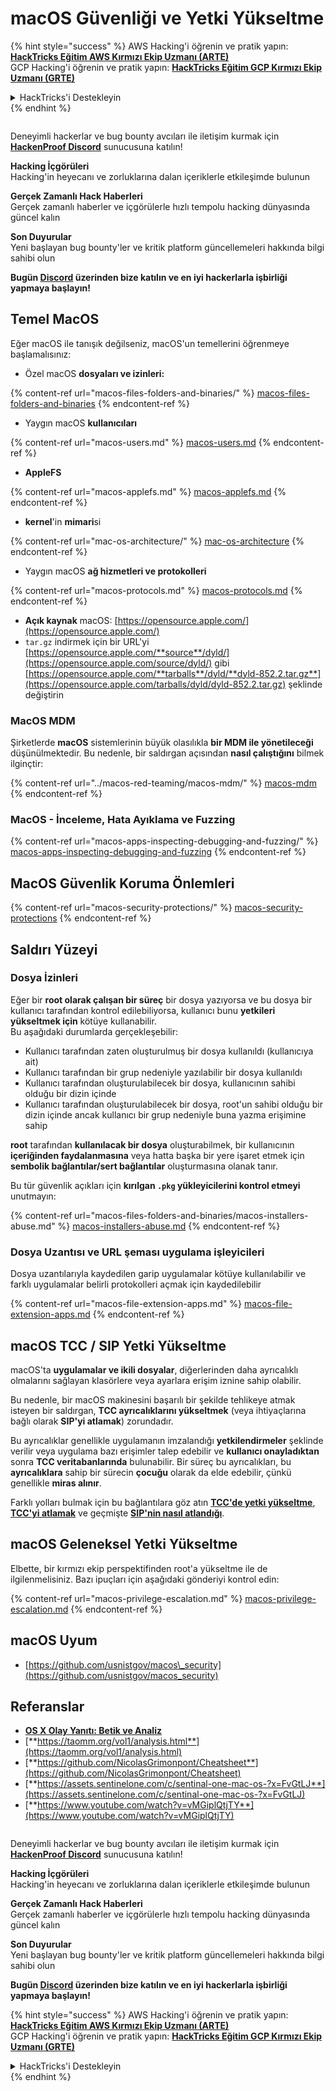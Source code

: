 # macOS Güvenliği ve Yetki Yükseltme

{% hint style="success" %}
AWS Hacking'i öğrenin ve pratik yapın:<img src="../../.gitbook/assets/arte.png" alt="" data-size="line">[**HackTricks Eğitim AWS Kırmızı Ekip Uzmanı (ARTE)**](https://training.hacktricks.xyz/courses/arte)<img src="../../.gitbook/assets/arte.png" alt="" data-size="line">\
GCP Hacking'i öğrenin ve pratik yapın: <img src="../../.gitbook/assets/grte.png" alt="" data-size="line">[**HackTricks Eğitim GCP Kırmızı Ekip Uzmanı (GRTE)**<img src="../../.gitbook/assets/grte.png" alt="" data-size="line">](https://training.hacktricks.xyz/courses/grte)

<details>

<summary>HackTricks'i Destekleyin</summary>

* [**abonelik planlarını**](https://github.com/sponsors/carlospolop) kontrol edin!
* **💬 [**Discord grubuna**](https://discord.gg/hRep4RUj7f) veya [**telegram grubuna**](https://t.me/peass) katılın ya da **Twitter'da** 🐦 [**@hacktricks\_live**](https://twitter.com/hacktricks_live)**'i takip edin.**
* **Hacking ipuçlarını paylaşmak için** [**HackTricks**](https://github.com/carlospolop/hacktricks) ve [**HackTricks Cloud**](https://github.com/carlospolop/hacktricks-cloud) github reposuna PR gönderin.

</details>
{% endhint %}

<figure><img src="../../.gitbook/assets/image (3).png" alt=""><figcaption></figcaption></figure>

Deneyimli hackerlar ve bug bounty avcıları ile iletişim kurmak için [**HackenProof Discord**](https://discord.com/invite/N3FrSbmwdy) sunucusuna katılın!

**Hacking İçgörüleri**\
Hacking'in heyecanı ve zorluklarına dalan içeriklerle etkileşimde bulunun

**Gerçek Zamanlı Hack Haberleri**\
Gerçek zamanlı haberler ve içgörülerle hızlı tempolu hacking dünyasında güncel kalın

**Son Duyurular**\
Yeni başlayan bug bounty'ler ve kritik platform güncellemeleri hakkında bilgi sahibi olun

**Bugün [**Discord**](https://discord.com/invite/N3FrSbmwdy) üzerinden bize katılın ve en iyi hackerlarla işbirliği yapmaya başlayın!**

## Temel MacOS

Eğer macOS ile tanışık değilseniz, macOS'un temellerini öğrenmeye başlamalısınız:

* Özel macOS **dosyaları ve izinleri:**

{% content-ref url="macos-files-folders-and-binaries/" %}
[macos-files-folders-and-binaries](macos-files-folders-and-binaries/)
{% endcontent-ref %}

* Yaygın macOS **kullanıcıları**

{% content-ref url="macos-users.md" %}
[macos-users.md](macos-users.md)
{% endcontent-ref %}

* **AppleFS**

{% content-ref url="macos-applefs.md" %}
[macos-applefs.md](macos-applefs.md)
{% endcontent-ref %}

* **kernel**'in **mimari**si

{% content-ref url="mac-os-architecture/" %}
[mac-os-architecture](mac-os-architecture/)
{% endcontent-ref %}

* Yaygın macOS **ağ hizmetleri ve protokolleri**

{% content-ref url="macos-protocols.md" %}
[macos-protocols.md](macos-protocols.md)
{% endcontent-ref %}

* **Açık kaynak** macOS: [https://opensource.apple.com/](https://opensource.apple.com/)
* `tar.gz` indirmek için bir URL'yi [https://opensource.apple.com/**source**/dyld/](https://opensource.apple.com/source/dyld/) gibi [https://opensource.apple.com/**tarballs**/dyld/**dyld-852.2.tar.gz**](https://opensource.apple.com/tarballs/dyld/dyld-852.2.tar.gz) şeklinde değiştirin

### MacOS MDM

Şirketlerde **macOS** sistemlerinin büyük olasılıkla **bir MDM ile yönetileceği** düşünülmektedir. Bu nedenle, bir saldırgan açısından **nasıl çalıştığını** bilmek ilginçtir:

{% content-ref url="../macos-red-teaming/macos-mdm/" %}
[macos-mdm](../macos-red-teaming/macos-mdm/)
{% endcontent-ref %}

### MacOS - İnceleme, Hata Ayıklama ve Fuzzing

{% content-ref url="macos-apps-inspecting-debugging-and-fuzzing/" %}
[macos-apps-inspecting-debugging-and-fuzzing](macos-apps-inspecting-debugging-and-fuzzing/)
{% endcontent-ref %}

## MacOS Güvenlik Koruma Önlemleri

{% content-ref url="macos-security-protections/" %}
[macos-security-protections](macos-security-protections/)
{% endcontent-ref %}

## Saldırı Yüzeyi

### Dosya İzinleri

Eğer bir **root olarak çalışan bir süreç** bir dosya yazıyorsa ve bu dosya bir kullanıcı tarafından kontrol edilebiliyorsa, kullanıcı bunu **yetkileri yükseltmek için** kötüye kullanabilir.\
Bu aşağıdaki durumlarda gerçekleşebilir:

* Kullanıcı tarafından zaten oluşturulmuş bir dosya kullanıldı (kullanıcıya ait)
* Kullanıcı tarafından bir grup nedeniyle yazılabilir bir dosya kullanıldı
* Kullanıcı tarafından oluşturulabilecek bir dosya, kullanıcının sahibi olduğu bir dizin içinde
* Kullanıcı tarafından oluşturulabilecek bir dosya, root'un sahibi olduğu bir dizin içinde ancak kullanıcı bir grup nedeniyle buna yazma erişimine sahip

**root** tarafından **kullanılacak bir dosya** oluşturabilmek, bir kullanıcının **içeriğinden faydalanmasına** veya hatta başka bir yere işaret etmek için **sembolik bağlantılar/sert bağlantılar** oluşturmasına olanak tanır.

Bu tür güvenlik açıkları için **kırılgan `.pkg` yükleyicilerini kontrol etmeyi** unutmayın:

{% content-ref url="macos-files-folders-and-binaries/macos-installers-abuse.md" %}
[macos-installers-abuse.md](macos-files-folders-and-binaries/macos-installers-abuse.md)
{% endcontent-ref %}

### Dosya Uzantısı ve URL şeması uygulama işleyicileri

Dosya uzantılarıyla kaydedilen garip uygulamalar kötüye kullanılabilir ve farklı uygulamalar belirli protokolleri açmak için kaydedilebilir

{% content-ref url="macos-file-extension-apps.md" %}
[macos-file-extension-apps.md](macos-file-extension-apps.md)
{% endcontent-ref %}

## macOS TCC / SIP Yetki Yükseltme

macOS'ta **uygulamalar ve ikili dosyalar**, diğerlerinden daha ayrıcalıklı olmalarını sağlayan klasörlere veya ayarlara erişim iznine sahip olabilir.

Bu nedenle, bir macOS makinesini başarılı bir şekilde tehlikeye atmak isteyen bir saldırgan, **TCC ayrıcalıklarını yükseltmek** (veya ihtiyaçlarına bağlı olarak **SIP'yi atlamak**) zorundadır.

Bu ayrıcalıklar genellikle uygulamanın imzalandığı **yetkilendirmeler** şeklinde verilir veya uygulama bazı erişimler talep edebilir ve **kullanıcı onayladıktan** sonra **TCC veritabanlarında** bulunabilir. Bir süreç bu ayrıcalıkları, bu **ayrıcalıklara** sahip bir sürecin **çocuğu** olarak da elde edebilir, çünkü genellikle **miras alınır**.

Farklı yolları bulmak için bu bağlantılara göz atın [**TCC'de yetki yükseltme**](macos-security-protections/macos-tcc/#tcc-privesc-and-bypasses), [**TCC'yi atlamak**](macos-security-protections/macos-tcc/macos-tcc-bypasses/) ve geçmişte [**SIP'nin nasıl atlandığı**](macos-security-protections/macos-sip.md#sip-bypasses).

## macOS Geleneksel Yetki Yükseltme

Elbette, bir kırmızı ekip perspektifinden root'a yükseltme ile de ilgilenmelisiniz. Bazı ipuçları için aşağıdaki gönderiyi kontrol edin:

{% content-ref url="macos-privilege-escalation.md" %}
[macos-privilege-escalation.md](macos-privilege-escalation.md)
{% endcontent-ref %}

## macOS Uyum

* [https://github.com/usnistgov/macos\_security](https://github.com/usnistgov/macos_security)

## Referanslar

* [**OS X Olay Yanıtı: Betik ve Analiz**](https://www.amazon.com/OS-Incident-Response-Scripting-Analysis-ebook/dp/B01FHOHHVS)
* [**https://taomm.org/vol1/analysis.html**](https://taomm.org/vol1/analysis.html)
* [**https://github.com/NicolasGrimonpont/Cheatsheet**](https://github.com/NicolasGrimonpont/Cheatsheet)
* [**https://assets.sentinelone.com/c/sentinal-one-mac-os-?x=FvGtLJ**](https://assets.sentinelone.com/c/sentinal-one-mac-os-?x=FvGtLJ)
* [**https://www.youtube.com/watch?v=vMGiplQtjTY**](https://www.youtube.com/watch?v=vMGiplQtjTY)

<figure><img src="../../.gitbook/assets/image (3).png" alt=""><figcaption></figcaption></figure>

Deneyimli hackerlar ve bug bounty avcıları ile iletişim kurmak için [**HackenProof Discord**](https://discord.com/invite/N3FrSbmwdy) sunucusuna katılın!

**Hacking İçgörüleri**\
Hacking'in heyecanı ve zorluklarına dalan içeriklerle etkileşimde bulunun

**Gerçek Zamanlı Hack Haberleri**\
Gerçek zamanlı haberler ve içgörülerle hızlı tempolu hacking dünyasında güncel kalın

**Son Duyurular**\
Yeni başlayan bug bounty'ler ve kritik platform güncellemeleri hakkında bilgi sahibi olun

**Bugün [**Discord**](https://discord.com/invite/N3FrSbmwdy) üzerinden bize katılın ve en iyi hackerlarla işbirliği yapmaya başlayın!**

{% hint style="success" %}
AWS Hacking'i öğrenin ve pratik yapın:<img src="../../.gitbook/assets/arte.png" alt="" data-size="line">[**HackTricks Eğitim AWS Kırmızı Ekip Uzmanı (ARTE)**](https://training.hacktricks.xyz/courses/arte)<img src="../../.gitbook/assets/arte.png" alt="" data-size="line">\
GCP Hacking'i öğrenin ve pratik yapın: <img src="../../.gitbook/assets/grte.png" alt="" data-size="line">[**HackTricks Eğitim GCP Kırmızı Ekip Uzmanı (GRTE)**<img src="../../.gitbook/assets/grte.png" alt="" data-size="line">](https://training.hacktricks.xyz/courses/grte)

<details>

<summary>HackTricks'i Destekleyin</summary>

* [**abonelik planlarını**](https://github.com/sponsors/carlospolop) kontrol edin!
* **💬 [**Discord grubuna**](https://discord.gg/hRep4RUj7f) veya [**telegram grubuna**](https://t.me/peass) katılın ya da **Twitter'da** 🐦 [**@hacktricks\_live**](https://twitter.com/hacktricks_live)**'i takip edin.**
* **Hacking ipuçlarını paylaşmak için** [**HackTricks**](https://github.com/carlospolop/hacktricks) ve [**HackTricks Cloud**](https://github.com/carlospolop/hacktricks-cloud) github reposuna PR gönderin.

</details>
{% endhint %}
